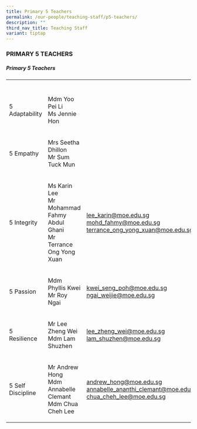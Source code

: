 ```yaml
---
title: Primary 5 Teachers
permalink: /our-people/teaching-staff/p5-teachers/
description: ""
third_nav_title: Teaching Staff
variant: tiptap
---
```

<h3>PRIMARY 5 TEACHERS</h3><h5>Primary 5 Teachers</h5><table><tbody><tr><th rowspan="1" colspan="1"><p></p></th><th rowspan="1" colspan="1"><p></p></th><th rowspan="1" colspan="1"><p></p></th></tr><tr><td rowspan="1" colspan="1"><p>5 Adaptability</p></td><td rowspan="1" colspan="1"><p>Mdm Yoo Pei Li<br>Ms Jennie Hon</p></td><td rowspan="1" colspan="1"><p></p></td></tr><tr><td rowspan="1" colspan="1"><p>5 Empathy</p></td><td rowspan="1" colspan="1"><p>Mrs Seetha Dhillon<br>Mr Sum Tuck Mun</p></td><td rowspan="1" colspan="1"><p></p></td></tr><tr><td rowspan="1" colspan="1"><p>5 Integrity</p></td><td rowspan="1" colspan="1"><p>Ms Karin Lee<br>Mr Mohammad Fahmy Abdul Ghani <br>Mr Terrance Ong Yong Xuan</p></td><td rowspan="1" colspan="1"><p><a href="mailto:lee_karin@moe.edu.sg" rel="noopener noreferrer nofollow" target="_blank">lee_karin@moe.edu.sg</a> <br><a href="mailto:mohd_fahmy@moe.edu.sg" rel="noopener noreferrer nofollow" target="_blank">mohd_fahmy@moe.edu.sg</a> <br><a href="mailto:terrance_ong_yong_xuan@moe.edu.sg" rel="noopener noreferrer nofollow" target="_blank">terrance_ong_yong_xuan@moe.edu.sg</a></p></td></tr><tr><td rowspan="1" colspan="1"><p>5 Passion</p></td><td rowspan="1" colspan="1"><p>Mdm Phyllis Kwei<br>Mr Roy Ngai</p></td><td rowspan="1" colspan="1"><p><a href="mailto:kwei_seng_poh@moe.edu.sg" rel="noopener noreferrer nofollow" target="_blank">kwei_seng_poh@moe.edu.sg</a> <br><a href="mailto:ngai_weijie@moe.edu.sg" rel="noopener noreferrer nofollow" target="_blank">ngai_weijie@moe.edu.sg</a></p></td></tr><tr><td rowspan="1" colspan="1"><p>5 Resilience</p></td><td rowspan="1" colspan="1"><p>Mr Lee Zheng Wei<br>Mdm Lam Shuzhen</p></td><td rowspan="1" colspan="1"><p><a href="mailto:lee_zheng_wei@moe.edu.sg" rel="noopener noreferrer nofollow" target="_blank">lee_zheng_wei@moe.edu.sg</a> <br><a href="mailto:lam_shuzhen@moe.edu.sg" rel="noopener noreferrer nofollow" target="_blank">lam_shuzhen@moe.edu.sg</a></p></td></tr><tr><td rowspan="1" colspan="1"><p>5 Self Discipline</p></td><td rowspan="1" colspan="1"><p>Mr Andrew Hong<br>Mdm Annabelle Clemant <br>Mdm Chua Cheh Lee</p></td><td rowspan="1" colspan="1"><p><a href="mailto:andrew_hong@moe.edu.sg" rel="noopener noreferrer nofollow" target="_blank">andrew_hong@moe.edu.sg</a> <br><a href="mailto:annabelle_ananthi_clemant@moe.edu.sg" rel="noopener noreferrer nofollow" target="_blank">annabelle_ananthi_clemant@moe.edu.sg</a> <br><a href="mailto:chua_cheh_lee@moe.edu.sg" rel="noopener noreferrer nofollow" target="_blank">chua_cheh_lee@moe.edu.sg</a></p></td></tr></tbody></table><p></p>